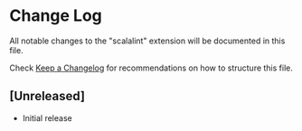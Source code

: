 # Change Log

All notable changes to the "scalalint" extension will be documented in this file.

Check [Keep a Changelog](http://keepachangelog.com/) for recommendations on how to structure this file.

## [Unreleased]

- Initial release